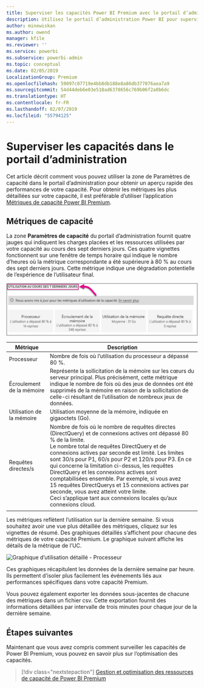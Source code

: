 ```yaml
---
title: Superviser les capacités Power BI Premium avec le portail d’administration
description: Utilisez le portail d’administration Power BI pour superviser vos capacités Premium.
author: minewiskan
ms.author: owend
manager: kfile
ms.reviewer: ''
ms.service: powerbi
ms.subservice: powerbi-admin
ms.topic: conceptual
ms.date: 02/05/2019
LocalizationGroup: Premium
ms.openlocfilehash: 59097c07719e4bb8db188e8a86db377076aea7a9
ms.sourcegitcommit: 54d44deb6e03e518ad6378656c769b06f2a0b6dc
ms.translationtype: HT
ms.contentlocale: fr-FR
ms.lasthandoff: 02/07/2019
ms.locfileid: "55794125"
---
```

# <a name="monitor-capacities-in-the-admin-portal"></a>Superviser les capacités dans le portail d’administration

Cet article décrit comment vous pouvez utiliser la zone de Paramètres de capacité dans le portail d’administration pour obtenir un aperçu rapide des performances de votre capacité.  Pour obtenir les métriques les plus détaillées sur votre capacité, il est préférable d’utiliser l’application [Métriques de capacité Power BI Premium](service-admin-premium-monitor-capacity.md).

## <a name="capacity-metrics"></a>Métriques de capacité

La zone **Paramètres de capacité** du portail d’administration fournit quatre jauges qui indiquent les charges placées et les ressources utilisées par votre capacité au cours des sept derniers jours. Ces quatre vignettes fonctionnent sur une fenêtre de temps horaire qui indique le nombre d’heures où la métrique correspondante a été supérieure à 80 % au cours des sept derniers jours. Cette métrique indique une dégradation potentielle de l’expérience de l’utilisateur final.

![Utilisation en 7 jours](media/service-admin-premium-monitor-capacity/usage-in-days.png)

| **Métrique** | **Description** |
| --- | --- |
| Processeur |Nombre de fois où l’utilisation du processeur a dépassé 80 %. |
| Écroulement de la mémoire |Représente la sollicitation de la mémoire sur les cœurs du serveur principal. Plus précisément, cette métrique indique le nombre de fois où des jeux de données ont été supprimés de la mémoire en raison de la sollicitation de celle-ci résultant de l’utilisation de nombreux jeux de données. |
| Utilisation de la mémoire |Utilisation moyenne de la mémoire, indiquée en gigaoctets (Go). |
| Requêtes directes/s | Nombre de fois où le nombre de requêtes directes (DirectQuery) et de connexions actives ont dépassé 80 % de la limite. <br>  Le nombre total de requêtes DirectQuery et de connexions actives par seconde est limité. Les limites sont 30/s pour P1, 60/s pour P2 et 120/s pour P3.  En ce qui concerne la limitation ci-dessus, les requêtes DirectQuery et les connexions actives sont comptabilisées ensemble. Par exemple, si vous avez 15 requêtes DirectQuerys et 15 connexions actives par seconde, vous avez atteint votre limite.<br> Ceci s’applique tant aux connexions locales qu’aux connexions cloud. |
|  |  |

Les métriques reflètent l’utilisation sur la dernière semaine.  Si vous souhaitez avoir une vue plus détaillée des métriques, cliquez sur les vignettes de résumé.  Des graphiques détaillés s’affichent pour chacune des métriques de votre capacité Premium. Le graphique suivant affiche les détails de la métrique de l’UC.

![Graphique d’utilisation détaillé - Processeur](media/service-admin-premium-monitor-capacity/premium-usage-detailed-chart-cpu.png)

Ces graphiques récapitulent les données de la dernière semaine par heure. Ils permettent d’isoler plus facilement les événements liés aux performances spécifiques dans votre capacité Premium.

Vous pouvez également exporter les données sous-jacentes de chacune des métriques dans un fichier csv.  Cette exportation fournit des informations détaillées par intervalle de trois minutes pour chaque jour de la dernière semaine.

## <a name="next-steps"></a>Étapes suivantes

Maintenant que vous avez compris comment surveiller les capacités de Power BI Premium, vous pouvez en savoir plus sur l’optimisation des capacités.

> [!div class="nextstepaction"]
> [Gestion et optimisation des ressources de capacité de Power BI Premium](service-premium-understand-how-it-works.md)
